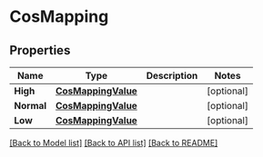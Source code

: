 # CosMapping

## Properties

Name | Type | Description | Notes
------------ | ------------- | ------------- | -------------
**High** | [**CosMappingValue**](cos_mapping_value.md) |  | [optional] 
**Normal** | [**CosMappingValue**](cos_mapping_value.md) |  | [optional] 
**Low** | [**CosMappingValue**](cos_mapping_value.md) |  | [optional] 

[[Back to Model list]](../README.md#documentation-for-models) [[Back to API list]](../README.md#documentation-for-api-endpoints) [[Back to README]](../README.md)


